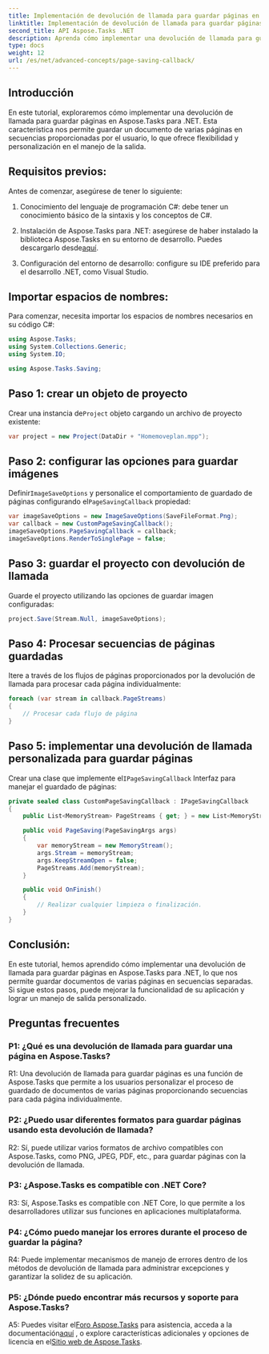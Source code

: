 ```yaml
---
title: Implementación de devolución de llamada para guardar páginas en Aspose.Tasks
linktitle: Implementación de devolución de llamada para guardar páginas en Aspose.Tasks
second_title: API Aspose.Tasks .NET
description: Aprenda cómo implementar una devolución de llamada para guardar páginas en Aspose.Tasks para .NET, lo que permite el manejo personalizado de flujos de salida de documentos de varias páginas.
type: docs
weight: 12
url: /es/net/advanced-concepts/page-saving-callback/
---
```

## Introducción

En este tutorial, exploraremos cómo implementar una devolución de llamada para guardar páginas en Aspose.Tasks para .NET. Esta característica nos permite guardar un documento de varias páginas en secuencias proporcionadas por el usuario, lo que ofrece flexibilidad y personalización en el manejo de la salida.

## Requisitos previos:

Antes de comenzar, asegúrese de tener lo siguiente:

1. Conocimiento del lenguaje de programación C#: debe tener un conocimiento básico de la sintaxis y los conceptos de C#.
   
2. Instalación de Aspose.Tasks para .NET: asegúrese de haber instalado la biblioteca Aspose.Tasks en su entorno de desarrollo. Puedes descargarlo desde[aquí](https://releases.aspose.com/tasks/net/).

3. Configuración del entorno de desarrollo: configure su IDE preferido para el desarrollo .NET, como Visual Studio.

## Importar espacios de nombres:

Para comenzar, necesita importar los espacios de nombres necesarios en su código C#:

```csharp
using Aspose.Tasks;
using System.Collections.Generic;
using System.IO;

using Aspose.Tasks.Saving;

```

## Paso 1: crear un objeto de proyecto

 Crear una instancia de`Project` objeto cargando un archivo de proyecto existente:

```csharp
var project = new Project(DataDir + "Homemoveplan.mpp");
```

## Paso 2: configurar las opciones para guardar imágenes

 Definir`ImageSaveOptions` y personalice el comportamiento de guardado de páginas configurando el`PageSavingCallback` propiedad:

```csharp
var imageSaveOptions = new ImageSaveOptions(SaveFileFormat.Png);
var callback = new CustomPageSavingCallback();
imageSaveOptions.PageSavingCallback = callback;
imageSaveOptions.RenderToSinglePage = false;
```

## Paso 3: guardar el proyecto con devolución de llamada

Guarde el proyecto utilizando las opciones de guardar imagen configuradas:

```csharp
project.Save(Stream.Null, imageSaveOptions);
```

## Paso 4: Procesar secuencias de páginas guardadas

Itere a través de los flujos de páginas proporcionados por la devolución de llamada para procesar cada página individualmente:

```csharp
foreach (var stream in callback.PageStreams)
{
    // Procesar cada flujo de página
}
```

## Paso 5: implementar una devolución de llamada personalizada para guardar páginas

 Crear una clase que implemente el`IPageSavingCallback` Interfaz para manejar el guardado de páginas:

```csharp
private sealed class CustomPageSavingCallback : IPageSavingCallback
{
    public List<MemoryStream> PageStreams { get; } = new List<MemoryStream>();

    public void PageSaving(PageSavingArgs args)
    {
        var memoryStream = new MemoryStream();
        args.Stream = memoryStream;
        args.KeepStreamOpen = false;
        PageStreams.Add(memoryStream);
    }

    public void OnFinish()
    {
        // Realizar cualquier limpieza o finalización.
    }
}
```

## Conclusión:

En este tutorial, hemos aprendido cómo implementar una devolución de llamada para guardar páginas en Aspose.Tasks para .NET, lo que nos permite guardar documentos de varias páginas en secuencias separadas. Si sigue estos pasos, puede mejorar la funcionalidad de su aplicación y lograr un manejo de salida personalizado.

## Preguntas frecuentes

### P1: ¿Qué es una devolución de llamada para guardar una página en Aspose.Tasks?

R1: Una devolución de llamada para guardar páginas es una función de Aspose.Tasks que permite a los usuarios personalizar el proceso de guardado de documentos de varias páginas proporcionando secuencias para cada página individualmente.

### P2: ¿Puedo usar diferentes formatos para guardar páginas usando esta devolución de llamada?

R2: Sí, puede utilizar varios formatos de archivo compatibles con Aspose.Tasks, como PNG, JPEG, PDF, etc., para guardar páginas con la devolución de llamada.

### P3: ¿Aspose.Tasks es compatible con .NET Core?

R3: Sí, Aspose.Tasks es compatible con .NET Core, lo que permite a los desarrolladores utilizar sus funciones en aplicaciones multiplataforma.

### P4: ¿Cómo puedo manejar los errores durante el proceso de guardar la página?

R4: Puede implementar mecanismos de manejo de errores dentro de los métodos de devolución de llamada para administrar excepciones y garantizar la solidez de su aplicación.

### P5: ¿Dónde puedo encontrar más recursos y soporte para Aspose.Tasks?

 A5: Puedes visitar el[Foro Aspose.Tasks](https://forum.aspose.com/c/tasks/15) para asistencia, acceda a la documentación[aquí](https://reference.aspose.com/tasks/net/) , o explore características adicionales y opciones de licencia en el[Sitio web de Aspose.Tasks](https://purchase.aspose.com/buy).